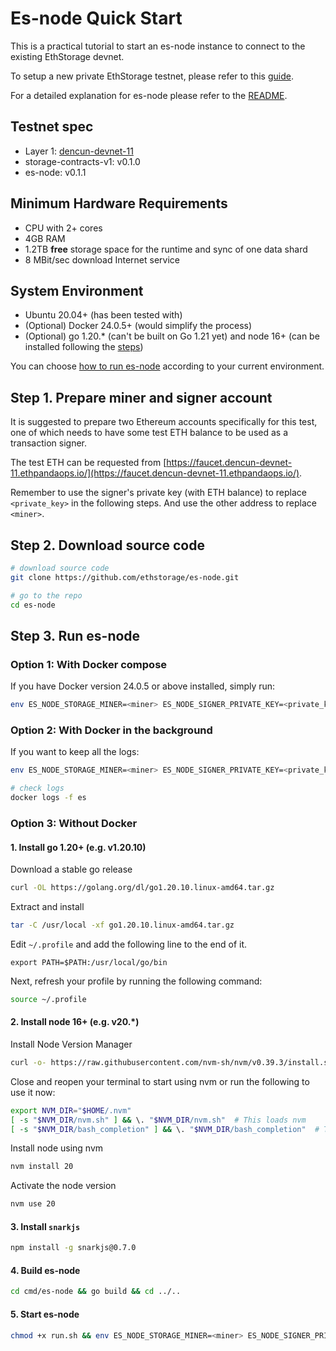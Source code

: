 # Es-node Quick Start
This is a practical tutorial to start an es-node instance to connect to the existing EthStorage devnet. 

To setup a new private EthStorage testnet, please refer to this [guide](/SETUP.md). 

For a detailed explanation for es-node please refer to the [README](/README.md). 

## Testnet spec
- Layer 1: [dencun-devnet-11](https://dencun-devnet-11.ethpandaops.io/)
- storage-contracts-v1: v0.1.0
- es-node: v0.1.1

## Minimum Hardware Requirements 
 - CPU with 2+ cores
 - 4GB RAM
 - 1.2TB **free** storage space for the runtime and sync of one data shard
 - 8 MBit/sec download Internet service

## System Environment
 - Ubuntu 20.04+ (has been tested with)
 - (Optional) Docker 24.0.5+ (would simplify the process)
 - (Optional) go 1.20.* (can't be built on Go 1.21 yet) and node 16+ (can be installed following the [steps](#1-install-go-120-eg-v1213))

You can choose [how to run es-node](#step-3-run-es-node) according to your current environment.
## Step 1. Prepare miner and signer account
It is suggested to prepare two Ethereum accounts specifically for this test, one of which needs to have some test ETH balance to be used as a transaction signer.

The test ETH can be requested from [https://faucet.dencun-devnet-11.ethpandaops.io/](https://faucet.dencun-devnet-11.ethpandaops.io/). 

Remember to use the signer's private key (with ETH balance) to replace `<private_key>` in the following steps. And use the other address to replace `<miner>`.

## Step 2. Download source code
```sh
# download source code
git clone https://github.com/ethstorage/es-node.git

# go to the repo
cd es-node
```
## Step 3. Run es-node

### Option 1: With Docker compose
If you have Docker version 24.0.5 or above installed, simply run:
```sh
env ES_NODE_STORAGE_MINER=<miner> ES_NODE_SIGNER_PRIVATE_KEY=<private_key> docker compose up 
```
### Option 2: With Docker in the background
If you want to keep all the logs:
```sh
env ES_NODE_STORAGE_MINER=<miner> ES_NODE_SIGNER_PRIVATE_KEY=<private_key> ./run-docker.sh

# check logs
docker logs -f es 
```
### Option 3: Without Docker

#### 1. Install go 1.20+ (e.g. v1.20.10)

Download a stable go release
```sh
curl -OL https://golang.org/dl/go1.20.10.linux-amd64.tar.gz
```
Extract and install
```sh
tar -C /usr/local -xf go1.20.10.linux-amd64.tar.gz
```
Edit `~/.profile` and add the following line to the end of it.
```
export PATH=$PATH:/usr/local/go/bin
```
Next, refresh your profile by running the following command:
```sh
source ~/.profile
```
#### 2. Install node 16+ (e.g. v20.*)

Install Node Version Manager
```sh
curl -o- https://raw.githubusercontent.com/nvm-sh/nvm/v0.39.3/install.sh | bash
```
Close and reopen your terminal to start using nvm or run the following to use it now:
```sh
export NVM_DIR="$HOME/.nvm"
[ -s "$NVM_DIR/nvm.sh" ] && \. "$NVM_DIR/nvm.sh"  # This loads nvm
[ -s "$NVM_DIR/bash_completion" ] && \. "$NVM_DIR/bash_completion"  # This loads nvm bash_completion
```
Install node using nvm
```sh
nvm install 20
```
Activate the node version
```sh
nvm use 20
```
#### 3. Install `snarkjs`
```sh
npm install -g snarkjs@0.7.0
```
#### 4. Build es-node
```sh
cd cmd/es-node && go build && cd ../..
```
#### 5. Start es-node
```sh
chmod +x run.sh && env ES_NODE_STORAGE_MINER=<miner> ES_NODE_SIGNER_PRIVATE_KEY=<private_key> ./run.sh
```